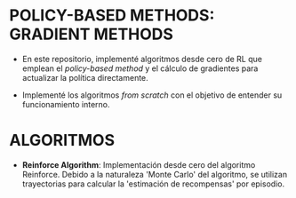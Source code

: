 # POLICY-BASED METHODS: GRADIENT METHODS
- En este repositorio, implementé algoritmos desde cero de RL que emplean el *policy-based method* y el cálculo de gradientes para actualizar la política directamente.

- Implementé los algoritmos *from scratch* con el objetivo de entender su funcionamiento interno.

# ALGORITMOS
- **Reinforce Algorithm**: Implementación desde cero del algoritmo Reinforce. Debido a la naturaleza 'Monte Carlo' del algoritmo, se utilizan trayectorias para calcular la 'estimación de recompensas' por episodio.  
